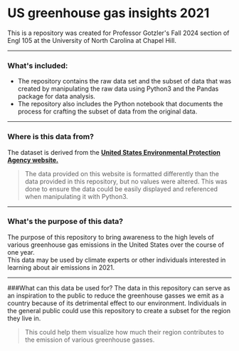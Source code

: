 # US greenhouse gas insights 2021 
This is a repository was created for Professor Gotzler's Fall 2024 section of Engl 105 at the University of North Carolina at Chapel Hill. 

--- 

### What's included: 
- The repository contains the raw data set and the subset of data that was created by manipulating the raw data using Python3 and  the Pandas package for data analysis.
- The repository also includes the Python notebook that documents the process for crafting the subset of data from the original data.

---

### Where is this data from? 
The dataset is derived from the **[United States Environmental Protection Agency website.](https://www.epa.gov/ghgreporting)**
> The data provided on this website is formatted differently than the data provided in this repository, but no values were altered. This was done to ensure the data could be easily displayed and referenced when manipulating it with Python3.

---

### What's the purpose of this data? 
The purpose of this repository to bring awareness to the high levels of various greenhouse gas emissions in the United States over the course of one year.  
This data may be used by climate experts or other individuals interested in learning about air emissions in 2021. 

---

###What can this data be used for? 
The data in this repository can serve as an inspiration to the public to reduce the greenhouse gasses we emit as a country because of its detrimental effect to our environment. 
Individuals in the general public could use this repository to create a subset for the region they live in.
> This could help them visualize how much their region contributes to the emission of various greenhouse gasses.
